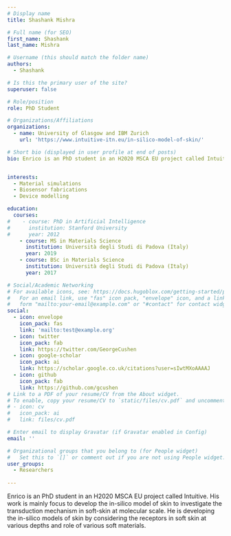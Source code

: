 ```yaml
---
# Display name
title: Shashank Mishra

# Full name (for SEO)
first_name: Shashank 
last_name: Mishra

# Username (this should match the folder name)
authors:
  - Shashank

# Is this the primary user of the site?
superuser: false

# Role/position
role: PhD Student

# Organizations/Affiliations
organizations:
  - name: University of Glasgow and IBM Zurich 
    url: 'https://www.intuitive-itn.eu/in-silico-model-of-skin/'

# Short bio (displayed in user profile at end of posts)
bio: Enrico is an PhD student in an H2020 MSCA EU project called Intuitive. His work is mainly focus to develop the in-silico model of skin to investigate the transduction mechanism in soft-skin at molecular scale. He is developing the in-silico models of skin by considering the receptors in soft skin at various depths and role of various soft materials.


interests:
  - Material simulations
  - Biosensor fabrications
  - Device modelling

education:
  courses:
#    - course: PhD in Artificial Intelligence
#      institution: Stanford University
#      year: 2012
    - course: MS in Materials Science
      institution: Università degli Studi di Padova (Italy)
      year: 2019
    - course: BSc in Materials Science
      institution: Università degli Studi di Padova (Italy)
      year: 2017

# Social/Academic Networking
# For available icons, see: https://docs.hugoblox.com/getting-started/page-builder/#icons
#   For an email link, use "fas" icon pack, "envelope" icon, and a link in the
#   form "mailto:your-email@example.com" or "#contact" for contact widget.
social:
  - icon: envelope
    icon_pack: fas
    link: 'mailto:test@example.org'
  - icon: twitter
    icon_pack: fab
    link: https://twitter.com/GeorgeCushen
  - icon: google-scholar
    icon_pack: ai
    link: https://scholar.google.co.uk/citations?user=sIwtMXoAAAAJ
  - icon: github
    icon_pack: fab
    link: https://github.com/gcushen
# Link to a PDF of your resume/CV from the About widget.
# To enable, copy your resume/CV to `static/files/cv.pdf` and uncomment the lines below.
# - icon: cv
#   icon_pack: ai
#   link: files/cv.pdf

# Enter email to display Gravatar (if Gravatar enabled in Config)
email: ''

# Organizational groups that you belong to (for People widget)
#   Set this to `[]` or comment out if you are not using People widget.
user_groups:
  - Researchers
  
---
```

Enrico is an PhD student in an H2020 MSCA EU project called Intuitive. His work is mainly focus to develop the in-silico model of skin to investigate the transduction mechanism in soft-skin at molecular scale. He is developing the in-silico models of skin by considering the receptors in soft skin at various depths and role of various soft materials.
